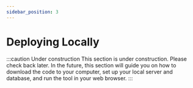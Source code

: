 ```yaml
---
sidebar_position: 3
---
```


# Deploying Locally

:::caution Under construction
This section is under construction. Please check back later. In the future, this section will guide you on how to download the code to your computer, set up your local server and database, and run the tool in your web browser.
:::
